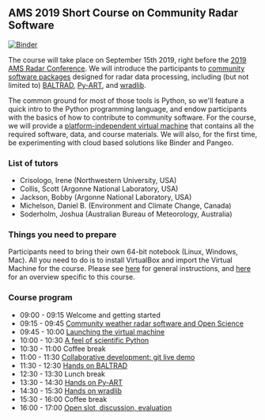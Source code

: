 ## AMS 2019 Short Course on Community Radar Software

[![Binder](https://binder.pangeo.io/badge_logo.svg)](https://binder.pangeo.io/v2/gh/openradar/AMS-Open-Source-Radar-2019/master)


The course will take place on September 15th 2019, right before the [2019 AMS Radar Conference](hhttps://cscenter.co.jp/icrm2019/). We will introduce the participants to [community software packages](http://openradarscience.org) designed for radar data processing, including (but not limited to) [BALTRAD](http://git.baltrad.eu/), [Py-ART](http://arm-doe.github.io/pyart/), and [wradlib](https://wradlib.org).

The common ground for most of those tools is Python, so we'll feature a quick intro to the Python programming language, and endow participants with the basics of how to contribute to community software. For the course, we will provide a [platform-independent virtual machine](http://openradarscience.org/vm-docs/) that contains all the required software, data, and course materials. We will also, for the first time, be experimenting with cloud based solutions like Binder and Pangeo.


### List of tutors
* Crisologo, Irene (Northwestern University, USA)
* Collis, Scott (Argonne National Laboratory, USA)
* Jackson, Bobby (Argonne National Laboratory, USA)
* Michelson, Daniel B. (Environment and Climate Change, Canada)
* Soderholm, Joshua (Australian Bureau of Meteorology, Australia)


### Things you need to prepare
Participants need to bring their own 64-bit notebook (Linux, Windows, Mac). All you need to do is to install VirtualBox and import the Virtual Machine for the course. Please see [here](http://openradarscience.org/vm-docs/) for general instructions, and [here](vm-launch) for an overview specific to this course.

### Course program
* 09:00 - 09:15 Welcome and getting started
* 09:15 - 09:45 [Community weather radar software and Open Science](overview-openscience)
* 09:45 - 10:00 [Launching the virtual machine](vm-launch)
* 10:00 - 10:30 [A feel of scientific Python](intro-python)
* 10:30 - 11:00 Coffee break
* 11:00 - 11:30 [Collaborative development: git live demo](git-demo)
* 11:30 - 12:30 [Hands on BALTRAD](baltrad)
* 12:30 - 13:30 Lunch break
* 13:30 - 14:30 [Hands on Py-ART](pyart)
* 14:30 - 15:30 [Hands on wradlib](wradlib)
* 15:30 - 16:00 Coffee break
* 16:00 - 17:00 [Open slot, discussion, evaluation](open-slot)

